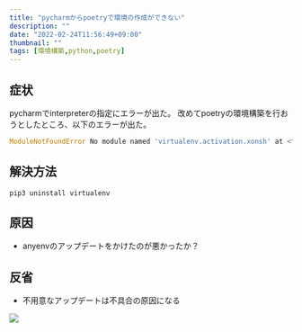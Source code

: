 ```yaml
---
title: "pycharmからpoetryで環境の作成ができない"
description: ""
date: "2022-02-24T11:56:49+09:00"
thumbnail: ""
tags: [環境構築,python,poetry]
---
```

## 症状
pycharmでinterpreterの指定にエラーが出た。
改めてpoetryの環境構築を行おうとしたところ、以下のエラーが出た。
```py
ModuleNotFoundError No module named 'virtualenv.activation.xonsh' at <frozen importlib._bootstrap>:984 in _find_and_load_unlocked
```
## 解決方法
```
pip3 uninstall virtualenv
```

## 原因
- anyenvのアップデートをかけたのが悪かったか？

## 反省
- 不用意なアップデートは不具合の原因になる

<script language="javascript" src="//ad.jp.ap.valuecommerce.com/servlet/jsbanner?sid=3563352&pid=887685185"></script><noscript><a href="//ck.jp.ap.valuecommerce.com/servlet/referral?sid=3563352&pid=887685185" rel="nofollow"><img src="//ad.jp.ap.valuecommerce.com/servlet/gifbanner?sid=3563352&pid=887685185" border="0"></a></noscript>

